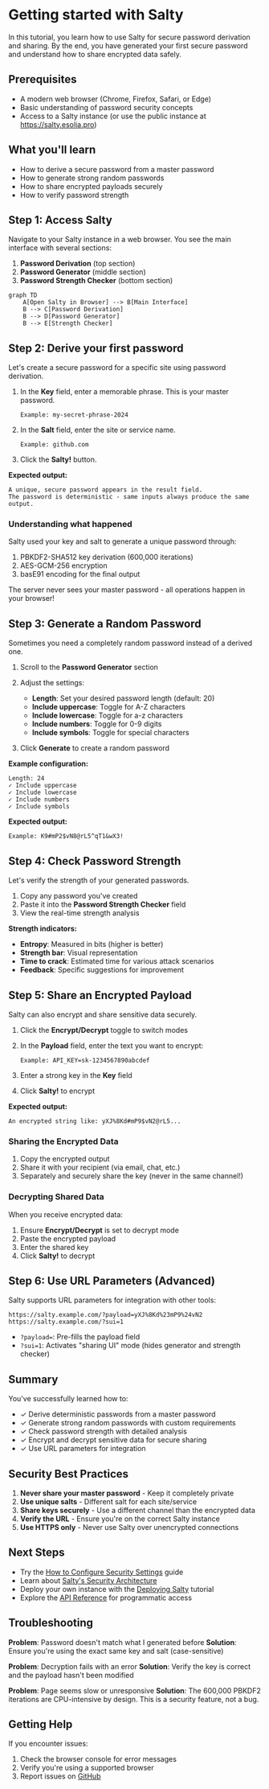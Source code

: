 # Getting started with Salty

In this tutorial, you learn how to use Salty for secure password derivation and sharing. By the 
end, you have generated your first secure password and understand how to share encrypted data 
safely.

## Prerequisites

- A modern web browser (Chrome, Firefox, Safari, or Edge)
- Basic understanding of password security concepts
- Access to a Salty instance (or use the public instance at https://salty.esolia.pro)

## What you'll learn

- How to derive a secure password from a master password
- How to generate strong random passwords
- How to share encrypted payloads securely
- How to verify password strength

## Step 1: Access Salty

Navigate to your Salty instance in a web browser. You see the main interface with several 
sections:

1. **Password Derivation** (top section)
2. **Password Generator** (middle section)
3. **Password Strength Checker** (bottom section)

```mermaid
graph TD
    A[Open Salty in Browser] --> B[Main Interface]
    B --> C[Password Derivation]
    B --> D[Password Generator]
    B --> E[Strength Checker]
```

## Step 2: Derive your first password

Let's create a secure password for a specific site using password derivation.

1. In the **Key** field, enter a memorable phrase. This is your master password.
   ```
   Example: my-secret-phrase-2024
   ```

2. In the **Salt** field, enter the site or service name.
   ```
   Example: github.com
   ```

3. Click the **Salty!** button.

**Expected output:**
```
A unique, secure password appears in the result field.
The password is deterministic - same inputs always produce the same output.
```

### Understanding what happened

Salty used your key and salt to generate a unique password through:
1. PBKDF2-SHA512 key derivation (600,000 iterations)
2. AES-GCM-256 encryption
3. basE91 encoding for the final output

The server never sees your master password - all operations happen in your browser!

## Step 3: Generate a Random Password

Sometimes you need a completely random password instead of a derived one.

1. Scroll to the **Password Generator** section
2. Adjust the settings:
   - **Length**: Set your desired password length (default: 20)
   - **Include uppercase**: Toggle for A-Z characters
   - **Include lowercase**: Toggle for a-z characters
   - **Include numbers**: Toggle for 0-9 digits
   - **Include symbols**: Toggle for special characters

3. Click **Generate** to create a random password

**Example configuration:**
```
Length: 24
✓ Include uppercase
✓ Include lowercase
✓ Include numbers
✓ Include symbols
```

**Expected output:**
```
Example: K9#mP2$vN8@rL5^qT1&wX3!
```

## Step 4: Check Password Strength

Let's verify the strength of your generated passwords.

1. Copy any password you've created
2. Paste it into the **Password Strength Checker** field
3. View the real-time strength analysis

**Strength indicators:**
- **Entropy**: Measured in bits (higher is better)
- **Strength bar**: Visual representation
- **Time to crack**: Estimated time for various attack scenarios
- **Feedback**: Specific suggestions for improvement

## Step 5: Share an Encrypted Payload

Salty can also encrypt and share sensitive data securely.

1. Click the **Encrypt/Decrypt** toggle to switch modes
2. In the **Payload** field, enter the text you want to encrypt:
   ```
   Example: API_KEY=sk-1234567890abcdef
   ```

3. Enter a strong key in the **Key** field
4. Click **Salty!** to encrypt

**Expected output:**
```
An encrypted string like: yXJ%8Kd#mP9$vN2@rL5...
```

### Sharing the Encrypted Data

1. Copy the encrypted output
2. Share it with your recipient (via email, chat, etc.)
3. Separately and securely share the key (never in the same channel!)

### Decrypting Shared Data

When you receive encrypted data:

1. Ensure **Encrypt/Decrypt** is set to decrypt mode
2. Paste the encrypted payload
3. Enter the shared key
4. Click **Salty!** to decrypt

## Step 6: Use URL Parameters (Advanced)

Salty supports URL parameters for integration with other tools:

```
https://salty.example.com/?payload=yXJ%8Kd%23mP9%24vN2
https://salty.example.com/?sui=1
```

- `?payload=`: Pre-fills the payload field
- `?sui=1`: Activates "sharing UI" mode (hides generator and strength checker)

## Summary

You've successfully learned how to:
- ✓ Derive deterministic passwords from a master password
- ✓ Generate strong random passwords with custom requirements
- ✓ Check password strength with detailed analysis
- ✓ Encrypt and decrypt sensitive data for secure sharing
- ✓ Use URL parameters for integration

## Security Best Practices

1. **Never share your master password** - Keep it completely private
2. **Use unique salts** - Different salt for each site/service
3. **Share keys securely** - Use a different channel than the encrypted data
4. **Verify the URL** - Ensure you're on the correct Salty instance
5. **Use HTTPS only** - Never use Salty over unencrypted connections

## Next Steps

- Try the [How to Configure Security Settings](../how-to/configure-security.md) guide
- Learn about [Salty's Security Architecture](../explanation/security-architecture.md)
- Deploy your own instance with the [Deploying Salty](./deploying-salty.md) tutorial
- Explore the [API Reference](../reference/api.md) for programmatic access

## Troubleshooting

**Problem**: Password doesn't match what I generated before
**Solution**: Ensure you're using the exact same key and salt (case-sensitive)

**Problem**: Decryption fails with an error
**Solution**: Verify the key is correct and the payload hasn't been modified

**Problem**: Page seems slow or unresponsive
**Solution**: The 600,000 PBKDF2 iterations are CPU-intensive by design. This is a security feature, not a bug.

## Getting Help

If you encounter issues:
1. Check the browser console for error messages
2. Verify you're using a supported browser
3. Report issues on [GitHub](https://github.com/esolia/salty.esolia.pro-dd/issues)